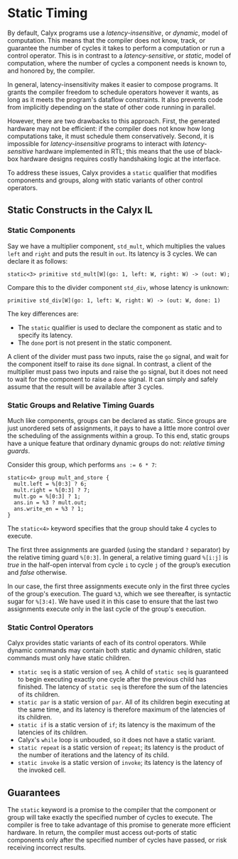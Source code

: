 # Static Timing

By default, Calyx programs use a *latency-insensitive*, or *dynamic*, model of computation.
This means that the compiler does not know, track, or guarantee the number of cycles it takes to perform a computation or run a control operator.
This is in contrast to a *latency-sensitive*, or *static*, model of computation, where the number of cycles a component needs is known to, and honored by, the compiler.

In general, latency-insensitivity makes it easier to compose programs.
It grants the compiler freedom to schedule operators however it wants, as long as it meets the program's dataflow constraints.
It also prevents code from implicitly depending on the state of other code running in parallel.

However, there are two drawbacks to this approach.
First, the generated hardware may not be efficient: if the compiler does not know how long computations take, it must schedule them conservatively.
Second, it is impossible for *latency-insensitive* programs to interact with *latency-sensitive* hardware implemented in RTL;
this means that the use of black-box hardware designs requires costly handshaking logic at the interface.

To address these issues, Calyx provides a `static` qualifier that modifies components and groups, along with static variants of other control operators.

## Static Constructs in the Calyx IL

### Static Components

Say we have a multiplier component, `std_mult`, which multiplies the values `left` and `right` and puts the result in `out`.
Its latency is 3 cycles.
We can declare it as follows:
```
static<3> primitive std_mult[W](go: 1, left: W, right: W) -> (out: W);
```
Compare this to the divider component `std_div`, whose latency is unknown:
```
primitive std_div[W](go: 1, left: W, right: W) -> (out: W, done: 1)
```
The key differences are:
- The `static` qualifier is used to declare the component as static and to specify its latency.
- The `done` port is not present in the static component.

A client of the divider must pass two inputs, raise the `go` signal, and wait for the component itself to raise its `done` signal.
In contrast, a client of the multiplier must pass two inputs and raise the `go` signal, but it does not need to wait for the component to raise a `done` signal.
It can simply and safely assume that the result will be available after 3 cycles.


### Static Groups and Relative Timing Guards

Much like components, groups can be declared as static.
Since groups are just unordered sets of assignments, it pays to have a little more control over the scheduling of the assignments within a group.
To this end, static groups have a unique feature that ordinary dynamic groups do not: *relative timing guards*.

Consider this group, which performs `ans := 6 * 7`:
```
static<4> group mult_and_store {
  mult.left = %[0:3] ? 6;
  mult.right = %[0:3] ? 7;
  mult.go = %[0:3] ? 1;
  ans.in = %3 ? mult.out;
  ans.write_en = %3 ? 1;
}
```
The `static<4>` keyword specifies that the group should take 4 cycles to execute.

The first three assignments are guarded (using the standard `?` separator) by the relative timing guard `%[0:3]`.
In general, a relative timing guard `%[i:j]` is *true* in the half-open interval from cycle `i` to
cycle `j` of the group’s execution and *false* otherwise.

In our case, the first three assignments execute only in the first three cycles of the group's execution.
The guard `%3`, which we see thereafter, is syntactic sugar for `%[3:4]`.
We have used it in this case to ensure that the last two assignments execute only in the last cycle of the group's execution.


### Static Control Operators

Calyx provides static variants of each of its control operators.
While dynamic commands may contain both static and dynamic children, static commands must only have static children.

- `static seq` is a static version of `seq`.
A child of `static seq` is guaranteed to begin executing exactly one cycle after the previous child has finished.
The latency of `static seq` is therefore the sum of the latencies of its children.
- `static par` is a static version of `par`.
All of its children begin executing at the same time, and its latency is therefore maximum of the latencies of its children.
- `static if` is a static version of `if`; its latency is the maximum of the latencies of its children.
- Calyx's `while` loop is unbouded, so it does not have a static variant.
- `static repeat` is a static version of `repeat`; its latency is the product of the number of iterations and the latency of its child.
- `static invoke` is a static version of `invoke`; its latency is the latency of the invoked cell.

## Guarantees

The `static` keyword is a promise to the compiler that the component or group will take exactly the specified number of cycles to execute.
The compiler is free to take advantage of this promise to generate more efficient hardware.
In return, the compiler must access out-ports of static components only after the specified number of cycles have passed, or risk receiving incorrect results.

